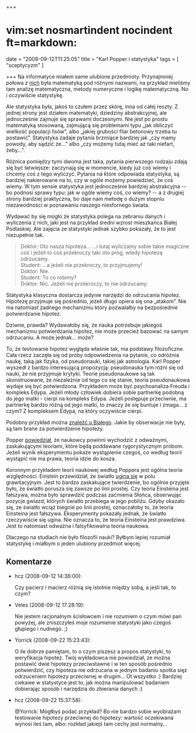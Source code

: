 +++
# vim:set nosmartindent nocindent ft=markdown:
date = "2008-09-12T11:25:05"
title = "Karl Popper i statystyka"
tags = [ "sceptycyzm" ]

+++
Na informatyce miałem same ulubione przedmioty. Przynajmniej połowa z
[nich](http://www.wit.edu.pl/13/1/kierunek_informatyka/katalog_przedmiotow/)
była matematyką pod różnymi nazwami, na przykład mieliśmy tam analizę
matematyczna, metody numeryczne i logikę matematyczną. No i oczywiście
statystykę.

<!--more-->

Ale statystyka była, jakoś to czułem przez skórę, inna od całej reszty. Z
jednej strony jest działem matematyki, dziedziny abstrakcyjnej, ale
jednocześnie zajmuje się sprawami doczesnymi. Nie jest po prostu matematyką
stosowaną, zajmującą się problemami typu „jak obliczyć wielkość populacji
lisów”, albo „jakiej grubości filar betonowy trzeba tu postawić”. Statystyka
zadaje pytania brzmiące bardziej jak „czy mamy powody, aby sądzić że...” albo
„czy możemy tutaj mieć aż taki niefart, żeby...”.

Różnica pomiędzy tymi dwoma jest taka, pytania pierwszego rodzaju zdają się
być łatwiejsze: zaczynają się w momencie, kiedy już coś wiemy i chcemy coś z
tego wyliczyć. Pytania na które odpowiada statystyka, są bardziej nakierowane
na to, czy w ogóle możemy powiedzieć, że coś wiemy. W tym sensie statystyka
jest jednocześnie bardziej abstrakcyjna -- bo podnosi sprawy typu: jak w ogóle
wiemy coś, co wiemy? -- a z drugiej strony bardziej praktyczna, bo daje nam
metodę o dużym stopniu niezawodności w poznawaniu naszego niesfornego świata.

Wydawać by się mogło że statystyka polega na zebraniu danych i wyliczenia z
nich, jaki jest na przykład średni wzrost mieszkańca Białej Podlaskiej. Ale
zajęcia ze statystyki jednak szybko pokazały, że to jest niezupełnie tak.

> Doktor: Oto nasza hipoteza... ...i tutaj wyliczamy sobie takie magiczne coś
i jeżeli to coś przekroczy taki oto próg, wtedy hipotezę odrzucamy.  
Student: ...a jeżeli nie przekroczy, to przyjmujemy!  
Doktor: Nie.  
Student: To co robimy?  
Doktor: Nic. Jeżeli nie przekroczy, to nie odrzucamy.

Statystyka klasyczna dostarcza jedynie narzędzi do odrzucania hipotez.
Hipotezę przyjmuje się pośrednio, jeżeli długo opiera się ona „atakom”. Nie ma
natomiast żadnego mechanizmu który pozwalałby na bezpośrednie potwierdzanie
hipotez.

Dziwne, prawda? Wydawałoby się, że nauka potrzebuje jakiegoś mechanizmu
potwierdzania hipotez, nie może przecież bazować na samym odrzucaniu. A może
jednak... może?

To, że testowanie hipotez wygląda właśnie tak, ma podstawy filozoficzne. Cała
rzecz zaczęła się od próby odpowiedzenia na pytanie, co odróżnia naukę, taką
jak fizyka, od pseudonauki, takiej jak astrologia. Karl Popper wyszedł z
bardzo interesującą propozycją: pseudonauka tym różni się od nauki, że nie
przyjmuje krytyki. Teorie pseudonaukowe są tak skonstruowane, że niezależnie
od tego co się stanie, teoria pseudonaukowa wydaje się być potwierdzona.
Przykładem może być psychoanaliza Freuda i kompleks Edypa. Jeżeli młody
człowiek dobiera sobie partnerkę podobną do jego matki - cierpi na kompleks
Edypa. Jeżeli postępuje przeciwnie, ma partnerkę bardzo różną od jego matki,
to znaczy że się buntuje i zmaga... z czym? Z kompleksem Edypa, na który
oczywiście cierpi.

Podobny przykład można [znaleźć u
Białego](http://bialy.jogger.pl/2007/08/24/podejrzany-ateizm/). Jakie by
obserwacje nie były, są tam brane za potwierdzenie hipotezy.

Popper [powiedział](http://pl.wikipedia.org/wiki/Krytyczny_racjonalizm), że
naukowcy powinni wychodzić z odważnymi, zaskakującymi teoriami, które będą
poddawane rygorystycznym próbom. Jeżeli wynik eksperymentu pokaże wystąpienie
czegoś, co według teorii wystąpić nie ma prawa, teoria idzie do kosza.

Koronnym przykładem teorii naukowej według Poppera jest ogólna teoria
względności. Einstein przewidział, że światło [ugina
się](http://en.wikipedia.org/wiki/Image:Black_Hole_Milkyway.jpg) w polu
grawitacyjnym. Jest to bardzo zaskakujące twierdzenie, bo ogólnie przyjęte
było, że światło porusza się zawsze po linii prostej. Czy teoria Einsteina
jest fałszywa, można było sprawdzić podczas zaćmienia Słońca, obserwując
pozycje gwiazd, których światło przebiega w jego pobliżu. Gdyby okazało się,
że światło wciąż biegnie po linii prostej, oznaczałoby to, że teoria Einsteina
jest fałszywa. Eksperymenty pokazały jednak, że światło rzeczywiście się
ugina. Nie oznacza to, że teoria Einsteina jest prawdziwa. Jest to natomiast
odważna i falsyfikowalna teoria naukowa.

Dlaczego na studiach nie było filozofii nauki? Byłbym lepiej rozumiał
statystykę i miałbym o jeden ulubiony przedmiot więcej.

## Komentarze

* hcz (2008-09-12 14:36:00): <p>Czy pacierz i macierz różnią się istotnie między
  sobą, a jeśli tak, to czym?</p>
* Veles (2008-09-12 17:28:19): <p>Nie jestem racjonalnym ścisłowcem i nie
  rozumiem o czym mówi pan powyżej, ale zniszczyłeś moje rozumienie statystyki
  jako czegoś głupiego i nudnego. ;)</p>
* Yorrick (2008-09-22 15:23:43): <p>O ile dobrze pamiętam, to o czym piszesz a
  propos statystyki, to weryfikacja hipotez. Twój wykładowca nie powiedział, ze
  można postawić dwie hipotezy przeciwstawne i w ten sposób pośrednio
  potwierdzić, czy hipoteza nie odrzucana w jednym badaniu spotka sięz
  odrzuceniem hipotezy przeciwnej w drugim&#8230; Ot wszystko :) Bardziej
  ciekawe w statystyce jest to, jak można manipulować badaniem dobierając sposób
  i narzędzia do zbierania danych :)</p>
* hcz (2008-09-22 15:37:58): <p>@Yorrick: Mógłbyś podać przykład? Bo nie bardzo
  sobie wyobrażam testowanie hipotezy przeciwnej do hipotezy: wartość oczekiwana
  wynosi ileś tam, albo: rozkład jakiejś tam cechy jest normalny&#8230;</p>
